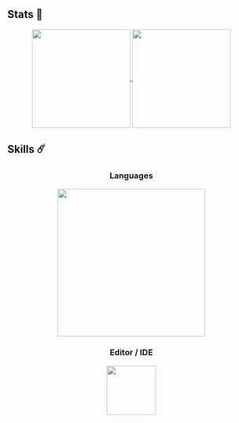 ## Stats 🎉

<p align="center">
    <a href="https://github.com/naoido">
        <img height=200 align="center" src="https://git-hub-readme-stats-l2xb.vercel.app/api?username=naoido&bg_color=30,e96443,904e95&title_color=fff&text_color=fff&show_icons=true&count_private=true"/>
    </a>
    <a href="https://github.com/naoido">
        <img height=200 align="center" src="https://git-hub-readme-stats-l2xb.vercel.app/api/top-langs/?username=naoido&bg_color=30,e96443,904e95&title_color=fff&text_color=fff&show_icons=true&count_private=true"/>
    </a>
</p>

## Skills ☄️

<p align="center">
    <h3 align="center">Languages</h3>
    <p  align="center">
        <a href="https://skillicons.dev">
            <img height=300 src="https://skillicons.dev/icons?i=java,kotlin,nodejs,python,vue,electron,html,js,jquery,mysql,spring,nuxt,linux&perline=5&theme=dark">
        </a>
    </p>
    <h3 align="center">Editor / IDE</h3>
    <p align="center">
        <a href="https://skillicons.dev">
            <img height=100 src="https://skillicons.dev/icons?i=idea,vscode,eclipse&theme=dark">
        </a>
    </p>
</p>

